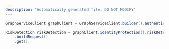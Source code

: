 ```yaml
---
description: "Automatically generated file. DO NOT MODIFY"
---
```

<!-- markdownlint-disable MD041 -->

```java
GraphServiceClient graphClient = GraphServiceClient.builder().authenticationProvider( authProvider ).buildClient();

RiskDetection riskDetection = graphClient.identityProtection().riskDetections("c2b6c2b9-dddc-acd0-2b39-d519d803dbc3")
    .buildRequest()
    .get();
```
